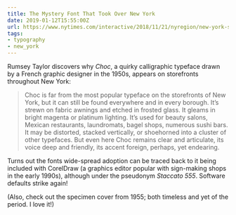```yaml
---
title: The Mystery Font That Took Over New York
date: 2019-01-12T15:55:00Z
url: https://www.nytimes.com/interactive/2018/11/21/nyregion/new-york-storefronts-mystery-font.html
tags:
- typography
- new_york
---
```

Rumsey Taylor discovers why *Choc*, a quirky calligraphic typeface drawn by a French graphic designer in the 1950s, appears on storefronts throughout New York:

> Choc is far from the most popular typeface on the storefronts of New York, but it can still be found everywhere and in every borough. It’s strewn on fabric awnings and etched in frosted glass. It gleams in bright magenta or platinum lighting. It’s used for beauty salons, Mexican restaurants, laundromats, bagel shops, numerous sushi bars. It may be distorted, stacked vertically, or shoehorned into a cluster of other typefaces. But even here Choc remains clear and articulate, its voice deep and friendly, its accent foreign, perhaps, yet endearing.

Turns out the fonts wide-spread adoption can be traced back to it being included with CorelDraw (a graphics editor popular with sign-making shops in the early 1990s), although under the pseudonym *Staccato 555*. Software defaults strike again!

(Also, check out the specimen cover from 1955; both timeless and yet of the period. I love it!)
